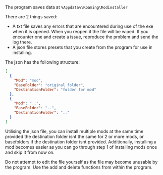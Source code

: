 The program saves data at ```%Appdata%\Roaming\Modinstaller```

There are 2 things saved:

- A txt file saves any errors that are encountered during use of the exe when it is opened. When you reopen it the file will be wiped. If you encounter one and create a issue, reproduce the problem and send the log there.
- A json file stores presets that you create from the program for use in installing.

The json has the following structure:
```json
[
  {
    "Mod": "mod",
    "BaseFolder": "original folder",
    "DestinationFolder": "folder for mod"
  },
  {
    "Mod": "..",
    "BaseFolder": "..",
    "DestinationFolder": ".."
  }
]
```

Utilising the json file, you can install multiple mods at the same time provided the destination folder isnt the same for 2 or more mods, or  basefolders if the destination folder isnt provided. Additionally, installing a mod becomes easier as you can go through step 1 of installing mods once and skip it from now on.

Do not attempt to edit the file yourself as the file may become unusable by the program. Use the add and delete functions from within the program.
